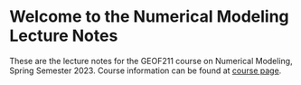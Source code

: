 # Welcome to the Numerical Modeling Lecture Notes

These are the lecture notes for the GEOF211 course on Numerical Modeling, Spring Semester 2023.
Course information can be found at [course page](https://www.uib.no/en/course/GEOF211).

```{tableofcontents}
```
